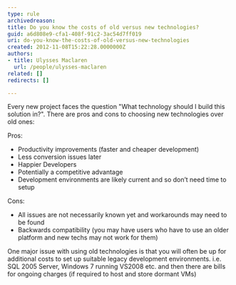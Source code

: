 ```yaml
---
type: rule
archivedreason: 
title: Do you know the costs of old versus new technologies?
guid: a6d808e9-cfa1-408f-91c2-3ac54d7ff019
uri: do-you-know-the-costs-of-old-versus-new-technologies
created: 2012-11-08T15:22:28.0000000Z
authors:
- title: Ulysses Maclaren
  url: /people/ulysses-maclaren
related: []
redirects: []

---
```


Every new project faces the question "What technology should I build this solution in?". There are pros and cons to choosing new technologies over old ones: 
<!--endintro-->

Pros:

* Productivity improvements (faster and cheaper development)
* Less conversion issues later
* Happier Developers
* Potentially a competitive advantage
* Development environments are likely current and so don’t need time to setup


Cons:

* All issues are not necessarily known yet and workarounds may need to be found
* Backwards compatibility (you may have users who have to use an older platform and new techs may not work for them)


One major issue with using old technologies is that you will often be up for additional costs to set up suitable legacy development environments. i.e. SQL 2005 Server, Windows 7 running VS2008 etc. and then there are bills for ongoing charges (if required to host and store dormant VMs)
